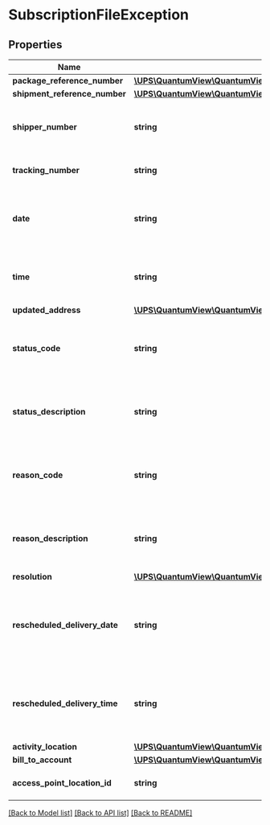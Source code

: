 # SubscriptionFileException

## Properties
Name | Type | Description | Notes
------------ | ------------- | ------------- | -------------
**package_reference_number** | [**\UPS\QuantumView\QuantumView\ExceptionPackageReferenceNumber[]**](ExceptionPackageReferenceNumber.md) |  | [optional] 
**shipment_reference_number** | [**\UPS\QuantumView\QuantumView\ExceptionShipmentReferenceNumber[]**](ExceptionShipmentReferenceNumber.md) |  | [optional] 
**shipper_number** | **string** | Shipper&#x27;s six digit alphanumeric account number. | 
**tracking_number** | **string** | Package&#x27;s 1Z tracking number. | 
**date** | **string** | Date that the package is delivered. Date format is YYYYMMDD. | 
**time** | **string** | Time that the package is delivered. Time format is HHMMSS | 
**updated_address** | [**\UPS\QuantumView\QuantumView\ExceptionUpdatedAddress**](ExceptionUpdatedAddress.md) |  | [optional] 
**status_code** | **string** | Code for status of updating shipping address issue. | [optional] 
**status_description** | **string** | Description for status of updating shipping address issue. | [optional] 
**reason_code** | **string** | Code for reason of updating shipping address issue. | [optional] 
**reason_description** | **string** | Description for reason of updating shipping address issue. | [optional] 
**resolution** | [**\UPS\QuantumView\QuantumView\ExceptionResolution**](ExceptionResolution.md) |  | [optional] 
**rescheduled_delivery_date** | **string** | Rescheduled delivery date for updated shipping address. Date format is YYYYMMDD. | [optional] 
**rescheduled_delivery_time** | **string** | Rescheduled delivery time for updated shipping address. Time format is HHMMSS | [optional] 
**activity_location** | [**\UPS\QuantumView\QuantumView\ExceptionActivityLocation**](ExceptionActivityLocation.md) |  | [optional] 
**bill_to_account** | [**\UPS\QuantumView\QuantumView\ExceptionBillToAccount**](ExceptionBillToAccount.md) |  | [optional] 
**access_point_location_id** | **string** | The UPS Access Point Location ID. | [optional] 

[[Back to Model list]](../../README.md#documentation-for-models) [[Back to API list]](../../README.md#documentation-for-api-endpoints) [[Back to README]](../../README.md)


